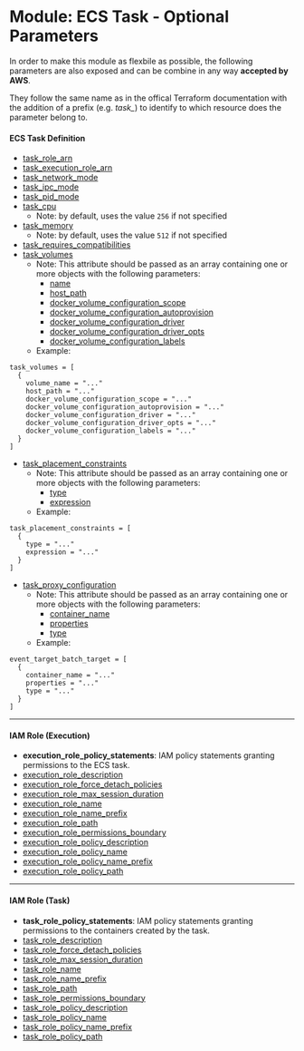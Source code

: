 # Module: ECS Task - Optional Parameters

In order to make this module as flexbile as possible, the following parameters are also exposed and can be combine in any way **accepted by AWS**.

They follow the same name as in the offical Terraform documentation with the addition of a prefix (e.g. _task\__) to identify to which resource does the parameter belong to.

#### ECS Task Definition

- [task_role_arn](https://www.terraform.io/docs/providers/aws/r/ecs_task_definition.html#task_role_arn)
- [task_execution_role_arn](https://www.terraform.io/docs/providers/aws/r/ecs_task_definition.html#execution_role_arn)
- [task_network_mode](https://www.terraform.io/docs/providers/aws/r/ecs_task_definition.html#network_mode)
- [task_ipc_mode](https://www.terraform.io/docs/providers/aws/r/ecs_task_definition.html#ipc_mode)
- [task_pid_mode](https://www.terraform.io/docs/providers/aws/r/ecs_task_definition.html#pid_mode)
- [task_cpu](https://www.terraform.io/docs/providers/aws/r/ecs_task_definition.html#cpu)
  - Note: by default, uses the value `256` if not specified
- [task_memory](https://www.terraform.io/docs/providers/aws/r/ecs_task_definition.html#memory)
  - Note: by default, uses the value `512` if not specified
- [task_requires_compatibilities](https://www.terraform.io/docs/providers/aws/r/ecs_task_definition.html#requires_compatibilities)
- [task_volumes](https://www.terraform.io/docs/providers/aws/r/ecs_task_definition.html#volume)
  - Note: This attribute should be passed as an array containing one or more objects with the following parameters:
    - [name](https://www.terraform.io/docs/providers/aws/r/ecs_task_definition.html#name)
    - [host_path](https://www.terraform.io/docs/providers/aws/r/ecs_task_definition.html#host_path)
    - [docker_volume_configuration_scope](https://www.terraform.io/docs/providers/aws/r/ecs_task_definition.html#scope)
    - [docker_volume_configuration_autoprovision](https://www.terraform.io/docs/providers/aws/r/ecs_task_definition.html#autoprovision)
    - [docker_volume_configuration_driver](https://www.terraform.io/docs/providers/aws/r/ecs_task_definition.html#driver)
    - [docker_volume_configuration_driver_opts](https://www.terraform.io/docs/providers/aws/r/ecs_task_definition.html#driver_opts)
    - [docker_volume_configuration_labels](https://www.terraform.io/docs/providers/aws/r/ecs_task_definition.html#labels)
  - Example:

```
task_volumes = [
  {
    volume_name = "..."
    host_path = "..."
    docker_volume_configuration_scope = "..."
    docker_volume_configuration_autoprovision = "..."
    docker_volume_configuration_driver = "..."
    docker_volume_configuration_driver_opts = "..."
    docker_volume_configuration_labels = "..."
  }
]
```

- [task_placement_constraints](https://www.terraform.io/docs/providers/aws/r/ecs_task_definition.html#placement_constraints)
  - Note: This attribute should be passed as an array containing one or more objects with the following parameters:
    - [type](https://www.terraform.io/docs/providers/aws/r/ecs_task_definition.html#type)
    - [expression](https://www.terraform.io/docs/providers/aws/r/ecs_task_definition.html#expression)
  - Example:

```
task_placement_constraints = [
  {
    type = "..."
    expression = "..."
  }
]
```

- [task_proxy_configuration](https://www.terraform.io/docs/providers/aws/r/ecs_task_definition.html#proxy_configuration)
  - Note: This attribute should be passed as an array containing one or more objects with the following parameters:
    - [container_name](https://www.terraform.io/docs/providers/aws/r/ecs_task_definition.html#container_name)
    - [properties](https://www.terraform.io/docs/providers/aws/r/ecs_task_definition.html#properties)
    - [type](https://www.terraform.io/docs/providers/aws/r/ecs_task_definition.html#type-1)
  - Example:

```
event_target_batch_target = [
  {
    container_name = "..."
    properties = "..."
    type = "..."
  }
]
```

---

#### IAM Role (Execution)

- **execution_role_policy_statements**: IAM policy statements granting permissions to the ECS task.
- [execution_role_description](https://www.terraform.io/docs/providers/aws/r/iam_role.html#description)
- [execution_role_force_detach_policies](https://www.terraform.io/docs/providers/aws/r/iam_role.html#force_detach_policies)
- [execution_role_max_session_duration](https://www.terraform.io/docs/providers/aws/r/iam_role.html#max_session_duration)
- [execution_role_name](https://www.terraform.io/docs/providers/aws/r/iam_role.html#name)
- [execution_role_name_prefix](https://www.terraform.io/docs/providers/aws/r/iam_role.html#name_prefix)
- [execution_role_path](https://www.terraform.io/docs/providers/aws/r/iam_role.html#path)
- [execution_role_permissions_boundary](https://www.terraform.io/docs/providers/aws/r/iam_role.html#permissions_boundary)
- [execution_role_policy_description](https://www.terraform.io/docs/providers/aws/r/iam_policy.html#description)
- [execution_role_policy_name](https://www.terraform.io/docs/providers/aws/r/iam_policy.html#name)
- [execution_role_policy_name_prefix](https://www.terraform.io/docs/providers/aws/r/iam_policy.html#name_prefix)
- [execution_role_policy_path](https://www.terraform.io/docs/providers/aws/r/iam_policy.html#path)

---

#### IAM Role (Task)

- **task_role_policy_statements**: IAM policy statements granting permissions to the containers created by the task.
- [task_role_description](https://www.terraform.io/docs/providers/aws/r/iam_role.html#description)
- [task_role_force_detach_policies](https://www.terraform.io/docs/providers/aws/r/iam_role.html#force_detach_policies)
- [task_role_max_session_duration](https://www.terraform.io/docs/providers/aws/r/iam_role.html#max_session_duration)
- [task_role_name](https://www.terraform.io/docs/providers/aws/r/iam_role.html#name)
- [task_role_name_prefix](https://www.terraform.io/docs/providers/aws/r/iam_role.html#name_prefix)
- [task_role_path](https://www.terraform.io/docs/providers/aws/r/iam_role.html#path)
- [task_role_permissions_boundary](https://www.terraform.io/docs/providers/aws/r/iam_role.html#permissions_boundary)
- [task_role_policy_description](https://www.terraform.io/docs/providers/aws/r/iam_policy.html#description)
- [task_role_policy_name](https://www.terraform.io/docs/providers/aws/r/iam_policy.html#name)
- [task_role_policy_name_prefix](https://www.terraform.io/docs/providers/aws/r/iam_policy.html#name_prefix)
- [task_role_policy_path](https://www.terraform.io/docs/providers/aws/r/iam_policy.html#path)
